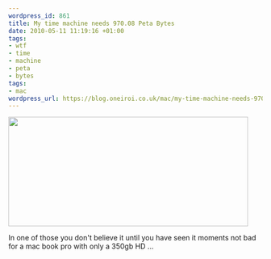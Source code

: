 ```yaml
--- 
wordpress_id: 861
title: My time machine needs 970.08 Peta Bytes
date: 2010-05-11 11:19:16 +01:00
tags: 
- wtf
- time
- machine
- peta
- bytes
tags: 
- mac
wordpress_url: https://blog.oneiroi.co.uk/mac/my-time-machine-needs-970-08-peta-bytes
---
```

<a href="https://blog.oneiroi.co.uk/uploads/2010/05/time_machine_wtf.png"><img src="https://blog.oneiroi.co.uk/uploads/2010/05/time_machine_wtf.png" alt="" title="time_machine_wtf" width="475" height="217" class="alignnone size-full wp-image-862" /></a>

In one of those you don't believe it until you have seen it moments not bad for a mac book pro with only a 350gb HD ...
